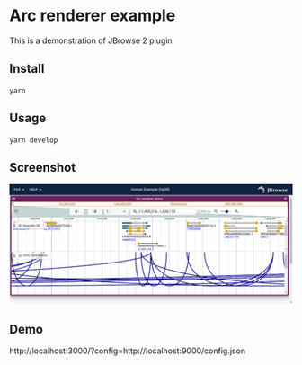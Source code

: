 # Arc renderer example

This is a demonstration of JBrowse 2 plugin

## Install

    yarn

## Usage

    yarn develop

## Screenshot

![](img/1.png)

## Demo

http://localhost:3000/?config=http://localhost:9000/config.json
